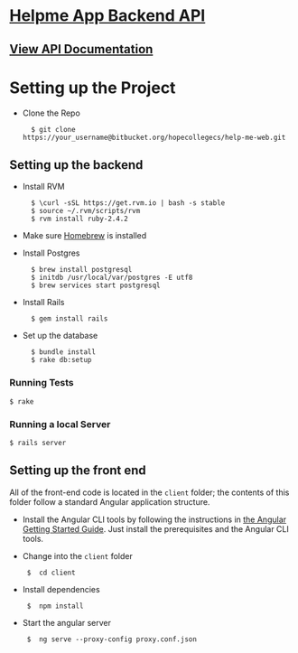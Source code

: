 # [Helpme App Backend API](http://helpme-backend-api.herokuapp.com/)

## [View API Documentation](APIDOC.md)

# Setting up the Project

* Clone the Repo

        $ git clone https://your_username@bitbucket.org/hopecollegecs/help-me-web.git

##  Setting up the backend

* Install RVM

        $ \curl -sSL https://get.rvm.io | bash -s stable
        $ source ~/.rvm/scripts/rvm
        $ rvm install ruby-2.4.2

* Make sure [Homebrew](https://brew.sh/) is installed
* Install Postgres

        $ brew install postgresql
        $ initdb /usr/local/var/postgres -E utf8
        $ brew services start postgresql

* Install Rails

        $ gem install rails

* Set up the database

        $ bundle install
        $ rake db:setup

### Running Tests

    $ rake

### Running a local Server

    $ rails server

##  Setting up the front end

All of the front-end code is located in the `client` folder; the contents of this folder follow a standard Angular application structure.

*  Install the Angular CLI tools by following the instructions in [the Angular Getting Started Guide](https://angular.io/guide/quickstart).  Just install the prerequisites and the Angular CLI tools.

*  Change into the `client` folder

		$  cd client

*  Install dependencies

		$  npm install

*  Start the angular server

		$  ng serve --proxy-config proxy.conf.json
